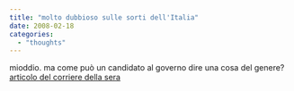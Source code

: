 ```yaml
---
title: "molto dubbioso sulle sorti dell'Italia"
date: 2008-02-18
categories: 
  - "thoughts"
---
```


mioddio. ma come può un candidato al governo dire una cosa del genere? [articolo del corriere della sera](http://www.corriere.it/cronache/08_febbraio_15/berlusconi_biagi_25f74d60-dc07-11dc-ad63-0003ba99c667.shtml)
